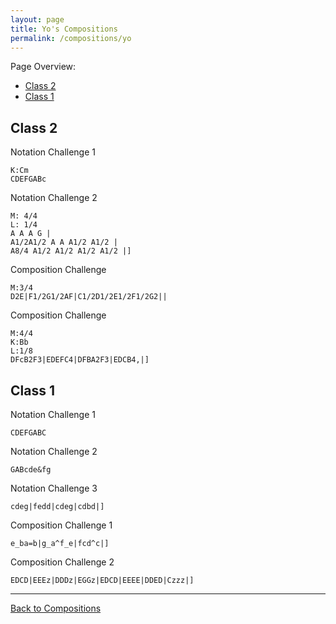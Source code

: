 ```yaml
---
layout: page
title: Yo's Compositions
permalink: /compositions/yo
---
```

Page Overview:
* [Class 2](#class-2)
* [Class 1](#class-1)

## Class 2

Notation Challenge 1
```
K:Cm
CDEFGABc
```

Notation Challenge 2
```
M: 4/4
L: 1/4
A A A G |
A1/2A1/2 A A A1/2 A1/2 |
A8/4 A1/2 A1/2 A1/2 A1/2 |]
```

Composition Challenge
```
M:3/4
D2E|F1/2G1/2AF|C1/2D1/2E1/2F1/2G2||
```

Composition Challenge
```
M:4/4
K:Bb
L:1/8
DFcB2F3|EDEFC4|DFBA2F3|EDCB4,|]
```

## Class 1
Notation Challenge 1
```
CDEFGABC
```

Notation Challenge 2
```
GABcde&fg
```

Notation Challenge 3
```
cdeg|fedd|cdeg|cdbd|]
```

Composition Challenge 1
```
e_ba=b|g_a^f_e|fcd^c|]
```

Composition Challenge 2
```
EDCD|EEEz|DDDz|EGGz|EDCD|EEEE|DDED|Czzz|]
```

---
[Back to Compositions](/sc-workshop/compositions/)
